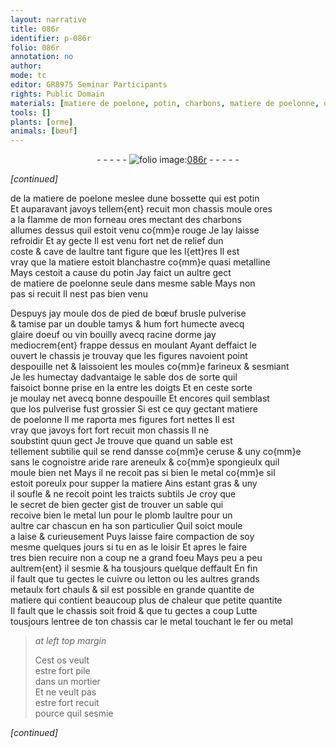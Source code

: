 ```yaml
---
layout: narrative
title: 086r
identifier: p-086r
folio: 086r
annotation: no
author:
mode: tc
editor: GR8975 Seminar Participants
rights: Public Domain
materials: [matiere de poelone, potin, charbons, matiere de poelonne, os de pied de bœuf, glaire doeuf, vin, racine dorme, os, ceruse, metal, plomb, cuivre, letton, grands metaulx, fer]
tools: []
plants: [orme]
animals: [bœuf]
---
```


<div class="folio" align="center">- - - - - <a href="http://gallica.bnf.fr/ark:/12148/btv1b10500001g/f177.image" target="_blank"><img src="https://cu-mkp.github.io/2017-workshop-edition/assets/photo-icon.png" alt="folio image: " style="display:inline-block; margin-bottom:-3px;"/>086r</a> - - - - - </div>  
 
*[continued]*
  
de la <span class="m">matiere de poelone</span> meslee dune bossette qui est <span class="m">potin</span><br/> Et auparavant javoys tellem{ent} recuit mon chassis moule ores<br/> a la flamme de mon forneau ores mectant des <span class="m">charbons</span><br/> allumes dessus quil estoit venu co{mm}e rouge Je lay laisse<br/> refroidir Et ay gecte Il est venu fort net de relief dun<br/> coste & cave de laultre tant figure que les l{ett}res Il est<br/> vray que la matiere estoit blanchastre co{mm}e quasi metalline<br/> Mays cestoit a cause du <span class="m">potin</span> Jay faict un aultre gect<br/> de <span class="m">matiere de poelonne</span> seule dans mesme sable Mays non<br/> pas si recuit Il nest pas bien venu
 
Despuys jay moule d<span class="m">os de pied de <span class="al">bœuf</span></span> brusle pulverise<br/> & tamise par un double tamys & <span class="del">hum</span> <span class="del">fort</span> humecte avecq<br/> <span class="m">glaire doeuf</span> ou <span class="m">vin</span> bouilly avecq <span class="m">racine d<span class="pa">orme</span></span> jay<br/> mediocrem{ent} frappe dessus en moulant Ayant <span class="del">deffaict le</span><br/> ouvert le chassis je trouvay que les figures navoient point<br/> despouille net & laissoient les moules co{mm}e farineux & sesmiant<br/> Je <span class="del">les</span> humectay dadvantaige le sable d<span class="m">os</span> de sorte quil<br/> faisoict bonne prise <span class="del">en la</span> entre les doigts Et en ceste sorte<br/> je moulay net avecq bonne despouille Et encores quil semblast<br/> que l<span class="m">os</span> pulverise fust grossier Si est ce quy gectant <span class="m">matiere<br/> de poelonne</span> Il me raporta mes figures fort nettes Il est<br/> vray que javoys fort fort recuit mon chassis Il ne<br/> soubstint quun gect Je trouve que quand un sable est<br/> tellement subtilie quil se rend dansse co{mm}e <span class="m">ceruse</span> & uny <span class="del">co{mm}e</span><br/> sans le cognoistre aride rare areneulx & co{mm}e spongieulx quil<br/> moule bien net Mays il ne recoit pas si bien le <span class="m">metal</span> co{mm}e sil<br/> estoit poreulx pour supper la matiere Ains estant gras & uny<br/> il soufle & ne recoit point les traicts subtils Je croy que<br/> le secret de bien gecter gist de trouver un sable qui<br/> recoive bien le <span class="m">metal</span> lun pour le <span class="m">plomb</span> laultre pour un<br/> aultre car chascun en ha son particulier Quil soict moule<br/> a laise & curieusement Puys laisse faire compaction de soy<br/> mesme quelques jours si tu en as le loisir Et apres le faire<br/> tres bien recuire non a coup ne a grand foeu Mays peu a peu<br/> aultrem{ent} il sesmie & ha tousjours quelque deffault En fin<br/> il fault que tu gectes le <span class="m">cuivre</span> ou <span class="m">letton</span> ou les aultres <span class="m">grands<br/> metaulx</span> fort chauls & sil est possible en grande quantite de<br/> matiere qui contient beaucoup plus de chaleur que petite quantite<br/> Il fault que le chassis soit froid & que tu gectes a coup Lutte<br/> tousjours lentree de ton chassis car le <span class="m">metal</span> touchant le <span class="m">fer</span> ou <span class="m">metal</span>
 
> *at left top margin*
> 
> 
>   Cest <span class="m">os</span> veult<br/> estre fort pile<br/> dans un mortier<br/> Et ne veult pas<br/> estre fort recuit<br/> pource quil sesmie
 
*[continued]*
 
